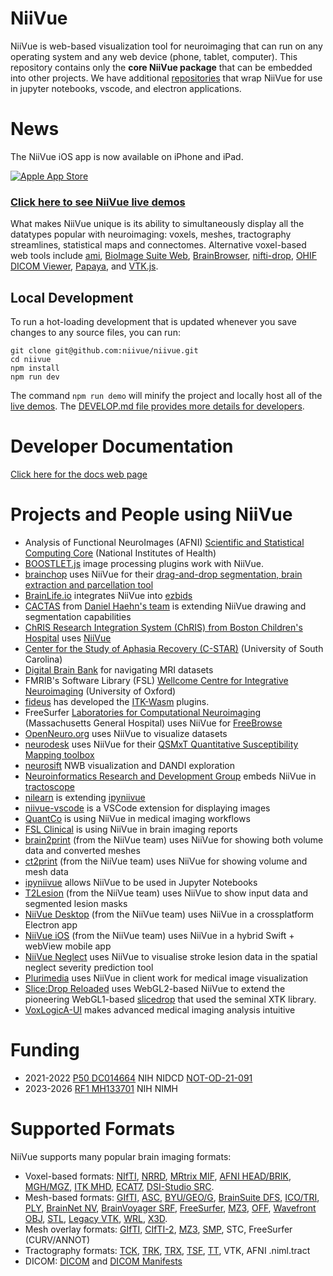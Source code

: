 # NiiVue

NiiVue is web-based visualization tool for neuroimaging that can run on any operating system and any web device (phone, tablet, computer). This repository contains only the **core NiiVue package** that can be embedded into other projects. We have additional [repositories](https://github.com/niivue) that wrap NiiVue for use in jupyter notebooks, vscode, and electron applications. 

# News

The NiiVue iOS app is now available on iPhone and iPad.

[![Apple App Store](./docs/appstore.svg)](https://apps.apple.com/gb/app/niivue/id6497066801)

### [Click here to see NiiVue live demos](https://niivue.github.io/niivue/)

What makes NiiVue unique is its ability to simultaneously display all the datatypes popular with neuroimaging: voxels, meshes, tractography streamlines, statistical maps and connectomes. Alternative voxel-based web tools include [ami](https://fnndsc.github.io/ami/), [BioImage Suite Web](https://bioimagesuiteweb.github.io/webapp/viewer.html), [BrainBrowser](https://brainbrowser.cbrain.mcgill.ca/volume-viewer), [nifti-drop](http://vsoch.github.io/nifti-drop), [OHIF DICOM Viewer](https://viewer.ohif.org/), [Papaya](https://www.fmrib.ox.ac.uk/ukbiobank/group_means/index.html), and [VTK.js](https://kitware.github.io/paraview-glance/app/).

## Local Development

To run a hot-loading development that is updated whenever you save changes to any source files, you can run:

```
git clone git@github.com:niivue/niivue.git
cd niivue
npm install
npm run dev
```

The command `npm run demo` will minify the project and locally host all of the [live demos](https://niivue.github.io/niivue/). The [DEVELOP.md file provides more details for developers](./packages/niivue/DEVELOP.md).

# Developer Documentation

[Click here for the docs web page](https://niivue.github.io/niivue/docs/)

# Projects and People using NiiVue

- Analysis of Functional NeuroImages (AFNI) [Scientific and Statistical Computing Core](https://afni.nimh.nih.gov/) (National Institutes of Health)
- [BOOSTLET.js](https://boostlet.org/) image processing plugins work with NiiVue.
- [brainchop](https://github.com/neuroneural/brainchop) uses NiiVue for their [drag-and-drop segmentation, brain extraction and parcellation tool](https://neuroneural.github.io/brainchop/)
- [BrainLife.io](https://brainlife.io/about/) integrates NiiVue into [ezbids](https://brainlife.io/ezbids/)
- [CACTAS](https://github.com/mpsych/CACTAS) from [Daniel Haehn's team](https://danielhaehn.com/) is extending NiiVue drawing and segmentation capabilities
- [ChRIS Research Integration System (ChRIS) from Boston Children's Hospital](https://chrisproject.org/) uses [NiiVue](https://app.chrisproject.org/niivue)
- [Center for the Study of Aphasia Recovery (C-STAR)](https://cstar.sc.edu/) (University of South Carolina)
- [Digital Brain Bank](https://elifesciences.org/articles/73153) for navigating MRI datasets
- FMRIB's Software Library (FSL) [Wellcome Centre for Integrative Neuroimaging](https://www.win.ox.ac.uk/) (University of Oxford)
- [fideus](https://fideus.io/) has developed the [ITK-Wasm](https://docs.itk.org/projects/wasm/en/latest/) plugins.
- FreeSurfer [Laboratories for Computational Neuroimaging](https://lcn.martinos.org/) (Massachusetts General Hospital) uses NiiVue for [FreeBrowse](https://github.com/freesurfer/freebrowse)
- [OpenNeuro.org](https://openneuro.org) uses NiiVue to visualize datasets
- [neurodesk](https://www.neurodesk.org/) uses NiiVue for their [QSMxT Quantitative Susceptibility Mapping toolbox](https://github.com/QSMxT/QSMxT-UI)
- [neurosift](https://github.com/flatironinstitute/neurosift) NWB visualization and DANDI exploration
- [Neuroinformatics Research and Development Group](http://neuroinformatics.uw.edu/) embeds NiiVue in [tractoscope](https://github.com/nrdg/tractoscope)
- [nilearn](https://nilearn.github.io/stable/index.html) is extending [ipyniivue](https://github.com/niivue/ipyniivue)
- [niivue-vscode](https://github.com/niivue/niivue-vscode) is a VSCode extension for displaying images
- [QuantCo](https://www.quantco.com/) is using NiiVue in medical imaging workflows
- [FSL Clinical](https://fslclinical.com/) is using NiiVue in brain imaging reports
- [brain2print](https://brain2print.org/) (from the NiiVue team) uses NiiVue for showing both volume data and converted meshes
- [ct2print](https://ct2print.org/) (from the NiiVue team) uses NiiVue for showing volume and mesh data
- [ipyniivue](https://github.com/niivue/ipyniivue) allows NiiVue to be used in Jupyter Notebooks
- [T2Lesion](https://niivue.github.io/T2lesion/) (from the NiiVue team) uses NiiVue to show input data and segmented lesion masks
- [NiiVue Desktop](https://github.com/niivue/desktop) (from the NiiVue team) uses NiiVue in a crossplatform Electron app
- [NiiVue iOS](https://github.com/niivue/ios) (from the NiiVue team) uses NiiVue in a hybrid Swift + webView mobile app
- [NiiVue Neglect](https://niivue.github.io/niivue-neglect/) uses NiiVue to visualise stroke lesion data in the spatial neglect severity prediction tool
- [Plurimedia](https://www.plurimedia.it/) uses NiiVue in client work for medical image visualization
- [Slice:Drop Reloaded](https://gaiborjosue.github.io/slicedrop.github.com/reload/) uses WebGL2-based NiiVue to extend the pioneering WebGL1-based [slicedrop](https://slicedrop.com/) that used the seminal XTK library.
- [VoxLogicA-UI](https://voxlogica-project.github.io/VoxLogicA-UI/) makes advanced medical
imaging analysis intuitive

# Funding

- 2021-2022 [P50 DC014664](https://reporter.nih.gov/search/D3sOjJtXwkSRKLpYf1ctBg/project-details/10094384) NIH NIDCD [NOT-OD-21-091](https://grants.nih.gov/grants/guide/notice-files/NOT-OD-21-091.html#:~:text=NOT%2DOD%2D21%2D091,Software%20Tools%20for%20Open%20Science)
- 2023-2026 [RF1 MH133701](https://reporter.nih.gov/search/D3sOjJtXwkSRKLpYf1ctBg/project-details/10724895) NIH NIMH

# Supported Formats

NiiVue supports many popular brain imaging formats:

- Voxel-based formats: [NIfTI](https://brainder.org/2012/09/23/the-nifti-file-format/), [NRRD](http://teem.sourceforge.net/nrrd/format.html), [MRtrix MIF](https://mrtrix.readthedocs.io/en/latest/getting_started/image_data.html#mrtrix-image-formats), [AFNI HEAD/BRIK](https://afni.nimh.nih.gov/pub/dist/doc/program_help/README.attributes.html), [MGH/MGZ](https://surfer.nmr.mgh.harvard.edu/fswiki/FsTutorial/MghFormat), [ITK MHD](https://itk.org/Wiki/ITK/MetaIO/Documentation#Reading_a_Brick-of-Bytes_.28an_N-Dimensional_volume_in_a_single_file.29), [ECAT7](https://github.com/openneuropet/PET2BIDS/tree/28aae3fab22309047d36d867c624cd629c921ca6/ecat_validation/ecat_info), [DSI-Studio SRC](https://dsi-studio.labsolver.org/doc/cli_data.html).
- Mesh-based formats: [GIfTI](https://www.nitrc.org/projects/gifti/), [ASC](http://www.grahamwideman.com/gw/brain/fs/surfacefileformats.htm), [BYU/GEO/G](http://www.grahamwideman.com/gw/brain/fs/surfacefileformats.htm), [BrainSuite DFS](http://brainsuite.org/formats/dfs/), [ICO/TRI](http://www.grahamwideman.com/gw/brain/fs/surfacefileformats.htm), [PLY](<https://en.wikipedia.org/wiki/PLY_(file_format)>), [BrainNet NV](https://www.nitrc.org/projects/bnv/), [BrainVoyager SRF](https://support.brainvoyager.com/brainvoyager/automation-development/84-file-formats/344-users-guide-2-3-the-format-of-srf-files), [FreeSurfer](http://www.grahamwideman.com/gw/brain/fs/surfacefileformats.htm), [MZ3](https://github.com/neurolabusc/surf-ice/tree/master/mz3), [OFF](<https://en.wikipedia.org/wiki/OFF_(file_format)>), [Wavefront OBJ](https://brainder.org/tag/obj/), [STL](https://medium.com/3d-printing-stories/why-stl-format-is-bad-fea9ecf5e45), [Legacy VTK](https://vtk.org/wp-content/uploads/2015/04/file-formats.pdf), [WRL](https://en.wikipedia.org/wiki/VRML), [X3D](https://3dprint.nih.gov/).
- Mesh overlay formats: [GIfTI](https://www.nitrc.org/projects/gifti/), [CIfTI-2](https://balsa.wustl.edu/about/fileTypes), [MZ3](https://github.com/neurolabusc/surf-ice/tree/master/mz3), [SMP](https://support.brainvoyager.com/brainvoyager/automation-development/84-file-formats/40-the-format-of-smp-files), STC, FreeSurfer (CURV/ANNOT)
- Tractography formats: [TCK](https://mrtrix.readthedocs.io/en/latest/getting_started/image_data.html#tracks-file-format-tck), [TRK](http://trackvis.org/docs/?subsect=fileformat), [TRX](https://github.com/frheault/tractography_file_format), [TSF](https://mrtrix.readthedocs.io/en/dev/getting_started/image_data.html#track-scalar-file-format-tsf), [TT](https://dsi-studio.labsolver.org/doc/cli_data.html), VTK, AFNI .niml.tract
- DICOM: [DICOM](https://dicom.nema.org/medical/dicom/current/output/chtml/part10/chapter_7.html) and [DICOM Manifests](docs/development-notes/dicom-manifests.md)
